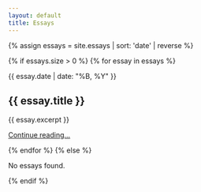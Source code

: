 ```yaml
---
layout: default
title: Essays
---
```


{% assign essays = site.essays | sort: 'date' | reverse %}

{% if essays.size > 0 %}
{% for essay in essays %}
<article class="story">
    <div class="story-date">{{ essay.date | date: "%B, %Y" }}</div>
    <h2 class="story-title">{{ essay.title }}</h2>
    <p class="story-excerpt">{{ essay.excerpt }}</p>
    <p><a href="{{ essay.url | relative_url }}" class="read-more">Continue reading...</a></p>
</article>
{% endfor %}
{% else %}
<p>No essays found.</p>
{% endif %}
